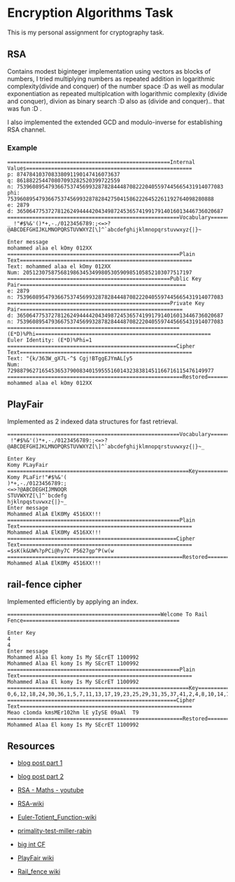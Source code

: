# Encryption Algorithms Task

This is my personal assignment for cryptography task.

## RSA

Contains modest biginteger implementation using vectors as blocks of numbers, I tried multiplying numbers as repeated addition in logarithmic complexity(divide and conquer) of the number space :D 
as well as modular exponentiation as repeated multiplcation with logarithmic complexity (divide and conquer), divion as binary search :D also as (divide and conquer).. that was fun :D .

I also implemented the extended GCD and modulo-inverse for establishing RSA channel.
### Example
```
====================================================Internal Values=====================================================
p: 874784103708338091190147416073637
q: 861882254470807093282520399722559
n: 753960895479366753745699328782844487082220405597445665431914077083
phi: 753960895479366753745699328782842750415862226452261192764098280888
e: 2879
d: 365064775372781262494444204349872453657419917914016013446736020687
=======================================================Vocabulary=======================================================
_ !"#$%&'()*+,-./0123456789:;<=>?@ABCDEFGHIJKLMNOPQRSTUVWXYZ[\]^`abcdefghijklmnopqrstuvwxyz{|}~

Enter message
mohammed alaa el kOmy 012XX
=======================================================Plain Text=======================================================
Text: mohammed alaa el kOmy 012XX
Num: 205123075875681986345349980530590985105852103077517197
====================================================Public Key Pair=====================================================
e: 2879
n: 753960895479366753745699328782844487082220405597445665431914077083
====================================================Private Key Pair====================================================
d: 365064775372781262494444204349872453657419917914016013446736020687
n: 753960895479366753745699328782844487082220405597445665431914077083
=======================================================(E*D)%Phi========================================================
Euler Identity: (E*D)%Phi=1
======================================================Cipher Text=======================================================
Text: "{k/363W_gX7L-^$ Cgj!BTggEJYmAL[y5
Num: 729887962716545365379008340159555160143238381451166716115476149977
========================================================Restored========================================================
mohammed alaa el kOmy 012XX
```
## PlayFair

Implemented as 2 indexed data structures for fast retrieval.
```
=======================================================Vocabulary=======================================================
 !"#$%&'()*+,-./0123456789:;<=>?@ABCDEFGHIJKLMNOPQRSTUVWXYZ[\]^`abcdefghijklmnopqrstuvwxyz{|}~_

Enter Key
Komy PLayFair
==========================================================Key===========================================================
Komy PLaFir!"#$%&'(
)*+,-./0123456789:;
<=>?@ABCDEGHIJMNOQR
STUVWXYZ[\]^`bcdefg
hjklnpqstuvwxz{|}~_
Enter message
Mohammed AlaA ElK0My 4516XX!!!
=======================================================Plain Text=======================================================
Mohammed AlaA ElK0My 4516XX!!!
======================================================Cipher Text=======================================================
=$sK(k&UW%?pPCi@hy7C P5627gp^P(w(w
========================================================Restored========================================================
Mohammed AlaA ElK0My 4516XX!!!
```
## rail-fence cipher 
Implemented efficiently by applying an index.

```
=================================================Welcome To Rail Fence==================================================

Enter Key
4
4
Enter message
Mohammed Alaa El komy Is My SEcrET 1100992
Mohammed Alaa El komy Is My SEcrET 1100992
=======================================================Plain Text=======================================================
Mohammed Alaa El komy Is My SEcrET 1100992
==========================================================Key===========================================================
0,6,12,18,24,30,36,1,5,7,11,13,17,19,23,25,29,31,35,37,41,2,4,8,10,14,16,20,22,26,28,32,34,38,40,3,9,15,21,27,33,39
======================================================Cipher Text=======================================================
Meao c1omda kmsMEr102hm lE yIySE 09aAl  T9
========================================================Restored========================================================
Mohammed Alaa El komy Is My SEcrET 1100992
```
## Resources

* [blog post part 1](http://doctrina.org/How-RSA-Works-With-Examples.html)
* [blog post part 2](http://doctrina.org/Why-RSA-Works-Three-Fundamental-Questions-Answered.html)
* [RSA - Maths - youtube](https://www.youtube.com/watch?v=EOhLZRwxaVo)
* [RSA-wiki](https://en.wikipedia.org/wiki/RSA_(cryptosystem))
* [Euler-Totient_Function-wiki](https://en.wikipedia.org/wiki/Euler%27s_totient_function)
* [primality-test-miller-rabin](https://www.geeksforgeeks.org/primality-test-set-3-miller-rabin/)
* [big int CF](https://gist.github.com/ar-pa/957297fb3f88996ead11)
* [PlayFair wiki](https://en.wikipedia.org/wiki/Playfair_cipher)

* [Rail_fence wiki](https://en.wikipedia.org/wiki/Rail_fence_cipher)

